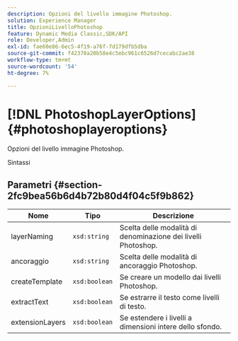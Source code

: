 ```yaml
---
description: Opzioni del livello immagine Photoshop.
solution: Experience Manager
title: OpzioniLivelloPhotoshop
feature: Dynamic Media Classic,SDK/API
role: Developer,Admin
exl-id: fae60e86-6ec5-4f19-a76f-7d179dfb5dba
source-git-commit: f42378a20b58e4c5ebc961c6526d7cecabc2ae38
workflow-type: tm+mt
source-wordcount: '54'
ht-degree: 7%

---
```


# [!DNL PhotoshopLayerOptions]{#photoshoplayeroptions}

Opzioni del livello immagine Photoshop.

Sintassi

## Parametri {#section-2fc9bea56b6d4b72b80d4f04c5f9b862}

| Nome | Tipo | Descrizione |
|---|---|---|
| layerNaming | `xsd:string` | Scelta delle modalità di denominazione dei livelli Photoshop. |
| ancoraggio | `xsd:string` | Scelta delle modalità di ancoraggio Photoshop. |
| createTemplate | `xsd:boolean` | Se creare un modello dai livelli Photoshop. |
| extractText | `xsd:boolean` | Se estrarre il testo come livelli di testo. |
| extensionLayers | `xsd:boolean` | Se estendere i livelli a dimensioni intere dello sfondo. |
